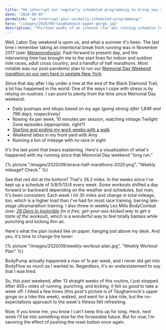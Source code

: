 ```yaml
---
title: "We interrupt our regularly scheduled programming to bring you rest"
date: "2020-09-05"
permalink: "we-interrupt-your-normally-scheduled-programming/"
hero: "/images/2020/09/taughannock-upper-gorge.jpg"
description: "Thirteen weeks of an intense (for me) running schedule left me in need of a reset button. I pushed it."
---
```


Well, Labor Day weekend is upon us, and what a summer it's been. The last time I remember taking an intentional break from running was in November 2017 (see: [Metamorphosis](/metamorphosis-taking-break/)). Fast-forward to present day, and the intervening time has brought me to the start lines for indoor and outdoor mile races, adult cross country, and a handful of half marathons. Most notable was our post-pandemic plan to run our [Memorial Day Weekend marathon on our own here in upstate New York](/dawson-family-marathon-pandemic-edition/). 

Since that day after I lay under a tree at the end of the Black Diamond Trail, a lot has happened in the world. One of the ways I cope with stress is by relying on routines. I can point to plenty from the time since Memorial Day weekend: 

 - Daily pushups and situps based on my age _(going strong after 1,846 and 796 days, respectively)_
 - Rowing 4x per week, 10 minutes per session, watching vintage Twilight Zone episodes _(appropriate, right?)_
 - [Starting and ending my work weeks with a walk](/walking-to-bookend-the-work-week/)
 - Weekend lattes in my front yard with Amy
 - Running a ton of mileage with no race in sight

It's the last point that bears explaining. Here's a visualization of what's happened with my running since that Memorial Day weekend "long run."

{% picture "/images/2020/09/strava-half-marathons-2020.png", "Weekly mileage? Check." %}

See that red dot at the bottom? That's 26.2 miles. In the weeks since I've kept up a schedule of 5/8/5/13/4 every week. Some workouts shifted a day forward or backward depending on the weather and schedules, but man, it's been consistent. Each week I hit 35 miles and change in total mileage, too, which is a higher load than I've had for most race training, barring late-stage ultramarathon training. I also threw in weekly Les Mills BodyCombat _(see: [28 Days to Invincible](https://www.youtube.com/playlist?list=PLCzr8bZECkgA6afYKSUgOibXNxH947EtH) for a free, get-your-ass-kicked way to get a taste of the workout)_, which is a wonderful way to feel totally badass while punching and kicking thin air. 

Here's what the plan looked like on paper, hanging just above my desk. And yes, it's time to change the toner: 

{% picture "/images/2020/09/weekly-workout-plan.jpg", "Weekly Workout Plan" %}

BodyPump actually happened a max of 1x per week, and I never did get into BodyFlow as much as I wanted to. Regardless, it's an understatement to say that I was tired.

So, this past weekend, after 13 straight weeks of this routine, I just stopped. After 455+ miles of running, punching, and kicking, it felt so *good* to take a week off. I hiked a few times (this post's picture is of Taughannock's upper gorge on a hike this week), walked, and went for a bike ride, but the no-expectations approach to the week's fitness felt refreshing. 

Now, if you know me, you know I can't keep this up for long. Heck, next week I'll be into something else for the forseeable future. But for now, I'm savoring the effect of pushing the reset button once again. 